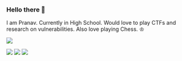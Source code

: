 ### Hello there 👋

I am Pranav. Currently in High School. Would love to play CTFs and research on vulnerabilities. Also love playing Chess. ♔

<img align="center" src="https://github-readme-stats.vercel.app/api/?username=pranavkrish04" />

![](https://img.shields.io/badge/CTF-Binary_Exploitation-informational?style=flat&logo=<LOGO_NAME>&logoColor=white&color=2bbc8a)
![](https://img.shields.io/badge/language-python_&_C-informational?style=flat&logo=<LOGO_NAME>&logoColor=white&color=2bbc8a)
![](https://img.shields.io/badge/language-python_&_C-informational?style=flat&logo=<LOGO_NAME>&logoColor=white&color=2bbc8a)
